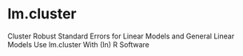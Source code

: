 # lm.cluster
Cluster Robust Standard Errors for Linear Models and General Linear Models Use lm.cluster With (In) R Software
